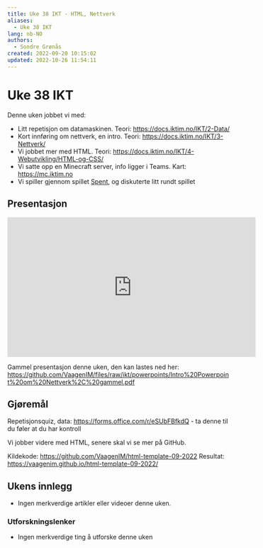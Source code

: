 ```yaml
---
title: Uke 38 IKT - HTML, Nettverk
aliases: 
  - Uke 38 IKT
lang: nb-NO
authors:
  - Sondre Grønås
created: 2022-09-20 10:15:02
updated: 2022-10-26 11:54:11
---
```

# Uke 38 IKT
Denne uken jobbet vi med:
- Litt repetisjon om datamaskinen. Teori: https://docs.iktim.no/IKT/2-Data/
- Kort innføring om nettverk, en intro. Teori: https://docs.iktim.no/IKT/3-Nettverk/
- Vi jobbet mer med HTML. Teori: https://docs.iktim.no/IKT/4-Webutvikling/HTML-og-CSS/
- Vi satte opp en Minecraft server, info ligger i Teams. Kart: https://mc.iktim.no
- Vi spiller gjennom spillet [Spent](https://playspent.org/html/), og diskuterte litt rundt spillet

## Presentasjon
<iframe width="560" height="315" src="https://www.youtube.com/embed/J-K2yeQylCk" title="YouTube video player" frameborder="0" allow="accelerometer; autoplay; clipboard-write; encrypted-media; gyroscope; picture-in-picture" allowfullscreen></iframe>

Gammel presentasjon denne uken, den kan lastes ned her:
https://github.com/VaagenIM/files/raw/ikt/powerpoints/Intro%20Powerpoint%20om%20Nettverk%2C%20gammel.pdf

## Gjøremål
Repetisjonsquiz, data: https://forms.office.com/r/eSUbFBfkdQ - ta denne til du føler at du har kontroll

Vi jobber videre med HTML, senere skal vi se mer på GitHub.

Kildekode: https://github.com/VaagenIM/html-template-09-2022
Resultat: https://vaagenim.github.io/html-template-09-2022/

## Ukens innlegg
- Ingen merkverdige artikler eller videoer denne uken.

### Utforskningslenker
- Ingen merkverdige ting å utforske denne uken
